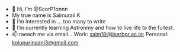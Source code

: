 - 👋 Hi, I’m @ScorP1onnn
- My true name is Saimurali K
- 👀 I’m interested in ... too many to write 
- 🌱 I’m currently learning Astronmy and how to live life to the fullest.
- 📫 raeach me via email... Work: saim18@iiserbpr.ac.in; Personal: kolupurinaani3@gmail.com 

<!---
ScorP1onnn/ScorP1onnn is a ✨ special ✨ repository because its `README.md` (this file) appears on your GitHub profile.
You can click the Preview link to take a look at your changes.
--->

